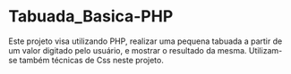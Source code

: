 # Tabuada_Basica-PHP
Este projeto visa utilizando PHP, realizar uma pequena tabuada a partir de um valor digitado pelo usuário, e mostrar o resultado da mesma. Utilizam-se também técnicas de Css neste projeto.

